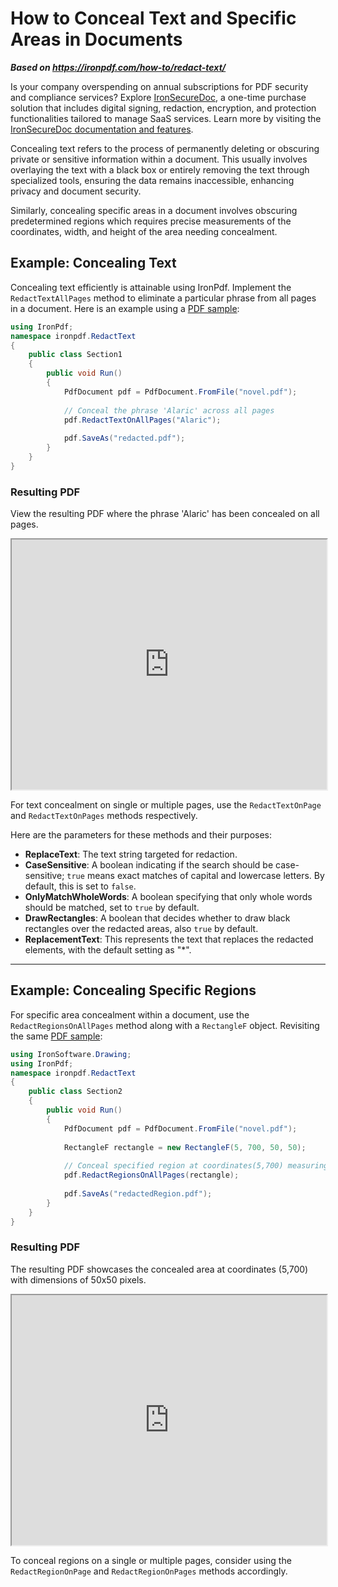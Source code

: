 # How to Conceal Text and Specific Areas in Documents

***Based on <https://ironpdf.com/how-to/redact-text/>***


<div class="alert alert-info iron-variant-1" role="alert">
	Is your company overspending on annual subscriptions for PDF security and compliance services? Explore <a href="https://ironsoftware.com/enterprise/securedoc/">IronSecureDoc</a>, a one-time purchase solution that includes digital signing, redaction, encryption, and protection functionalities tailored to manage SaaS services. Learn more by visiting the <a href="https://ironsoftware.com/enterprise/securedoc/docs/">IronSecureDoc documentation and features</a>.
</div>

Concealing text refers to the process of permanently deleting or obscuring private or sensitive information within a document. This usually involves overlaying the text with a black box or entirely removing the text through specialized tools, ensuring the data remains inaccessible, enhancing privacy and document security.

Similarly, concealing specific areas in a document involves obscuring predetermined regions which requires precise measurements of the coordinates, width, and height of the area needing concealment.

## Example: Concealing Text

Concealing text efficiently is attainable using IronPdf. Implement the `RedactTextAllPages` method to eliminate a particular phrase from all pages in a document. Here is an example using a [PDF sample](https://ironpdf.com/static-assets/pdf/how-to/redact-text/novel.pdf):

```cs
using IronPdf;
namespace ironpdf.RedactText
{
    public class Section1
    {
        public void Run()
        {
            PdfDocument pdf = PdfDocument.FromFile("novel.pdf");
            
            // Conceal the phrase 'Alaric' across all pages
            pdf.RedactTextOnAllPages("Alaric");
            
            pdf.SaveAs("redacted.pdf");
        }
    }
}
```

### Resulting PDF

View the resulting PDF where the phrase 'Alaric' has been concealed on all pages.

<iframe loading="lazy" src="https://ironpdf.com/static-assets/pdf/how-to/redact-text/redacted.pdf" width="100%" height="400px">
</iframe>

For text concealment on single or multiple pages, use the `RedactTextOnPage` and `RedactTextOnPages` methods respectively.

Here are the parameters for these methods and their purposes:
- **ReplaceText**: The text string targeted for redaction.
- **CaseSensitive**: A boolean indicating if the search should be case-sensitive; `true` means exact matches of capital and lowercase letters. By default, this is set to `false`.
- **OnlyMatchWholeWords**: A boolean specifying that only whole words should be matched, set to `true` by default.
- **DrawRectangles**: A boolean that decides whether to draw black rectangles over the redacted areas, also `true` by default.
- **ReplacementText**: This represents the text that replaces the redacted elements, with the default setting as "*".

<hr>

## Example: Concealing Specific Regions

For specific area concealment within a document, use the `RedactRegionsOnAllPages` method along with a `RectangleF` object. Revisiting the same [PDF sample](https://ironpdf.com/static-assets/pdf/how-to/redact-text/novel.pdf):

```cs
using IronSoftware.Drawing;
using IronPdf;
namespace ironpdf.RedactText
{
    public class Section2
    {
        public void Run()
        {
            PdfDocument pdf = PdfDocument.FromFile("novel.pdf");
            
            RectangleF rectangle = new RectangleF(5, 700, 50, 50);
            
            // Conceal specified region at coordinates(5,700) measuring 50x50 pixels
            pdf.RedactRegionsOnAllPages(rectangle);
            
            pdf.SaveAs("redactedRegion.pdf");
        }
    }
}
```

### Resulting PDF

The resulting PDF showcases the concealed area at coordinates (5,700) with dimensions of 50x50 pixels.

<iframe loading="lazy" src="https://ironpdf.com/static-assets/pdf/how-to/redact-text/redactedRegion.pdf" width="100%" height="400px">
</iframe>

To conceal regions on a single or multiple pages, consider using the `RedactRegionOnPage` and `RedactRegionOnPages` methods accordingly.